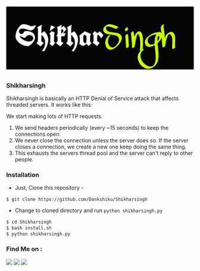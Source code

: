 <p align="center">
  <img src="./Images/logo.png">
</p>

##
<h3>Shikharsingh</h3>
Shikharsingh is basically an HTTP Denial of Service attack that affects threaded servers. It works like this:

We start making lots of HTTP requests.
1. We send headers periodically (every ~15 seconds) to keep the connections open.
2. We never close the connection unless the server does so. If the server closes a connection, we create a new one keep doing the same thing.
3. This exhausts the servers thread pool and the server can't reply to other people.

### Installation 
- Just, Clone this repository -
```
$ git clone https://github.com/Dankshiku/Shikharsingh
```

- Change to cloned directory and run `python shikharsingh.py` 
```
$ cd Shikharsingh
$ bash install.sh
$ python shikharsingh.py
```

### Find Me on :
<p align="left">
  <a href="https://github.com/Dankshiku" target="_blank"><img src="https://img.shields.io/badge/Github-HTR--TECH-green?style=for-the-badge&logo=github"></a>
  <a href="https://www.instagram.com/Dankshiku" target="_blank"><img src="https://img.shields.io/badge/IG-%40tahmid.rayat-red?style=for-the-badge&logo=instagram"></a>
  <a href="https://m.me/Dankshiku" target="_blank"><img src="https://img.shields.io/badge/Chat-Messenger-blue?style=for-the-badge&logo=messenger"></a>
</p>
<!--
**Shikharsinghhhh/Shikharsinghhhh** is a ✨ _special_ ✨ repository because its `README.md` (this file) appears on your GitHub profile.

Here are some ideas to get you started:

- 🔭 I’m currently working on ...
- 🌱 I’m currently learning ...
- 👯 I’m looking to collaborate on ...
- 🤔 I’m looking for help with ...
- 💬 Ask me about ...
- 📫 How to reach me: ...
- 😄 Pronouns: ...
- ⚡ Fun fact: ...
-->
